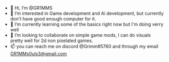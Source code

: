 - 👋 Hi, I’m @GR1MMS
- 👀 I’m interested in Game development and Ai development, but currently don't have good enough computer for it.
- 🌱 I’m currently learning some of the basics right now but I'm doing verry well
- 💞️ I’m looking to collaborate on simple game mods, I can do visuals pretty well for 2d non pixelated games.
- 📫 you can reach me on discord @Grimm#5760 and through my email GR1MMs0uls3@gmail.com

<!---
GR1MMS/GR1MMS is a ✨ special ✨ repository because its `README.md` (this file) appears on your GitHub profile.
You can click the Preview link to take a look at your changes.
--->
